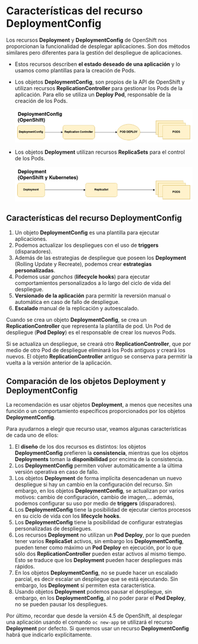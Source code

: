 # Características del recurso DeploymentConfig

Los recursos **Deployment** y **DeploymentConfig** de OpenShift nos proporcionan la funcionalidad de desplegar aplicaciones. Son dos métodos similares pero diferentes para la gestión del despliegue de aplicaciones.

* Estos recursos describen **el estado deseado de una aplicación** y lo usamos como plantillas para la creación de Pods.
* Los objetos **DeploymentConfig**, son propios de la API de OpenShift y utilizan recursos **ReplicationController** para gestionar los Pods de la aplicación. Para ello se utiliza un **Deploy Pod**, responsable de la creación de los Pods.

    ![dc](img/deploymentconfig.png)

* Los objetos **Deployment** utilizan recursos **ReplicaSets** para el control de los Pods.

    ![deploy](img/deployment.png)

## Características del recurso DeploymentConfig

1. Un objeto **DeploymentConfig** es una plantilla para ejecutar aplicaciones.
2. Podemos actualizar los despliegues con el uso de **triggers** (disparadores).
3. Además de las estrategias de despliegue que poseen los **Deployment** (Rolling Update y Recreate), podemos crear **estrategias personalizadas**.
4. Podemos usar *ganchos* (**lifecycle hooks**) para ejecutar comportamientos personalizados a lo largo del ciclo de vida del despliegue.
5. **Versionado de la aplicación** para permitir la reversión manual o automática en caso de fallo de despliegue.
6. **Escalado** manual de la replicación y autoescalado.

Cuando se crea un objeto **DeploymentConfig**, se crea un **ReplicationController** que representa la plantilla de pod. Un Pod de despliegue (**Pod Deploy**) es el responsable de crear los nuevos Pods.

Si se actualiza un despliegue, se creará otro **ReplicationController**, que por medio de otro Pod de despliegue eliminará los Pods antiguos y creará los nuevos. El objeto **ReplicationController** antiguo se conserva para permitir la vuelta a la versión anterior de la aplicación.

## Comparación de los objetos Deployment y DeploymentConfig

La recomendación es usar objetos **Deployment**, a menos que necesites una función o un comportamiento específicos proporcionados por los objetos **DeploymentConfig**.

Para ayudarnos a elegir que recurso usar, veamos algunas características de cada uno de ellos:

1. El **diseño** de los dos recursos es distintos: los objetos **DeploymentConfig** prefieren la **consistencia**, mientras que los objetos **Deployments** toman la **disponibilidad** por encima de la consistencia.
2. Los **DeploymentConfig** permiten volver automáticamente a la última versión operativa en caso de fallo.
3. Los objetos **Deployment** de forma implícita desencadenan un nuevo despliegue si hay un cambio en la configuración del recurso. Sin embargo, en los objetos **DeploymentConfig**, se actualizan por varios motivos: cambio de configuración, cambio de imagen,... además, podemos configurar su uso por medio de **triggers** (disparadores).
4. Los **DeploymentConfig** tiene la posibilidad de ejecutar ciertos procesos en su ciclo de vida con los **lifecycle hooks**.
5. Los **DeploymentConfig** tiene la posibilidad de configurar estrategias personalizadas de despliegues.
6. Los recursos **Deployment** no utilizan un **Pod Deploy**, por lo que pueden tener varios **ReplicaSet** activos, sin embargo los **DeploymentConfig**, pueden tener como máximo un **Pod Deploy** en ejecución, por lo que sólo dos **ReplicationController** pueden estar activos al mismo tiempo. Esto se traduce que los **Deployment** pueden hacer despliegues más rápidos.
7. En los objetos **DeploymentConfig**, no se puede hacer un escalado parcial, es decir escalar un despliegue que se está ejecutando. Sin embargo, los **Deployment** sí permiten esta característica.
8. Usando objetos **Deployment** podemos pausar el despliegue, sin embargo, en los **DeploymentConfig**, al no poder parar el **Pod Deploy**, no se pueden pausar los despliegues.

Por último, recordar que desde la versión 4.5 de OpenShift, al desplegar una aplicación usando el comando `oc new-app` se utilizará el recurso **Deployment** por defecto. Si queremos usar un recurso **DeploymentConfig** habrá que indicarlo explícitamente.
